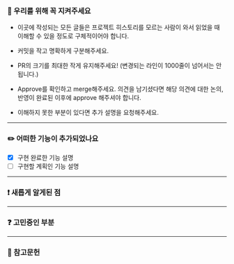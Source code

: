 ### 🔐 우리를 위해 꼭 지켜주세요

- 이곳에 작성되는 모든 글들은 프로젝트 히스토리를 모르는 사람이 와서 읽었을 때 이해할 수 있을 정도로 구체적이어야 합니다.

- 커밋을 작고 명확하게 구분해주세요.

- PR의 크기를 최대한 작게 유지해주세요! (변경되는 라인이 1000줄이 넘어서는 안됩니다.)

- Approve를 확인하고 merge해주세요. 의견을 남기셨다면 해당 의견에 대한 논의, 반영이 완료된 이후에 approve 해주셔야 합니다.

- 이해하지 못한 부분이 있다면 추가 설명을 요청해주세요.

---

### ✏️ 어떠한 기능이 추가되었나요

- [x] 구현 완료한 기능 설명
- [ ] 구현할 계획인 기능 설명

---

### ❗ 새롭게 알게된 점



---

### ❓ 고민중인 부분



---

### 📖 참고문헌


